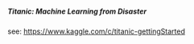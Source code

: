 ##### Titanic: Machine Learning from Disaster

see: https://www.kaggle.com/c/titanic-gettingStarted
